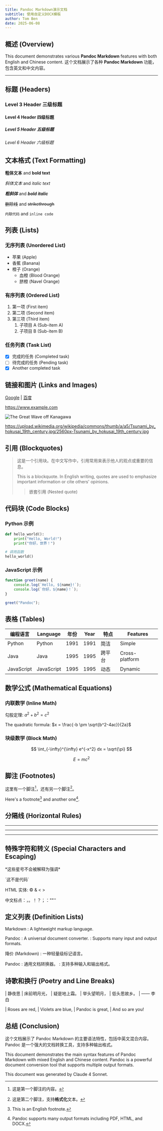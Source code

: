```yaml
---
title: Pandoc Markdown演示文档
subtitle: 使用自定义DOCX模板
author: Tom Ben
date: 2025-06-08
---
```


## 概述 (Overview)

This document demonstrates various **Pandoc Markdown** features with both English and Chinese content. 这个文档展示了各种 **Pandoc Markdown** 功能，包含英文和中文内容。

---

## 标题 (Headers)

### Level 3 Header 三级标题

#### Level 4 Header 四级标题

##### Level 5 Header 五级标题

###### Level 6 Header 六级标题

## 文本格式 (Text Formatting)

**粗体文本** and **bold text**

*斜体文本* and *italic text*

***粗斜体*** and ***bold italic***

~~删除线~~ and ~~strikethrough~~

`内联代码` and `inline code`

## 列表 (Lists)

### 无序列表 (Unordered List)

- 苹果 (Apple)
- 香蕉 (Banana)
- 橙子 (Orange)
  - 血橙 (Blood Orange)
  - 脐橙 (Navel Orange)

### 有序列表 (Ordered List)

1. 第一项 (First item)
2. 第二项 (Second item)
3. 第三项 (Third item)
   1. 子项目 A (Sub-item A)
   2. 子项目 B (Sub-item B)

### 任务列表 (Task List)

- [x] 完成的任务 (Completed task)
- [ ] 待完成的任务 (Pending task)
- [x] Another completed task

## 链接和图片 (Links and Images)

[Google](https://www.google.com) | [百度](https://www.baidu.com)

<https://www.example.com>

![The Great Wave off Kanagawa](https://upload.wikimedia.org/wikipedia/commons/thumb/0/0a/The_Great_Wave_off_Kanagawa.jpg/640px-The_Great_Wave_off_Kanagawa.jpg)

https://upload.wikimedia.org/wikipedia/commons/thumb/a/a5/Tsunami_by_hokusai_19th_century.jpg/2560px-Tsunami_by_hokusai_19th_century.jpg

## 引用 (Blockquotes)

> 这是一个引用块。在中文写作中，引用常用来表示他人的观点或重要的信息。
>
> This is a blockquote. In English writing, quotes are used to emphasize important information or cite others' opinions.
>
> > 嵌套引用 (Nested quote)

## 代码块 (Code Blocks)

### Python 示例

```python
def hello_world():
    print("Hello, World!")
    print("你好，世界！")

# 调用函数
hello_world()
```

### JavaScript 示例

```javascript
function greet(name) {
    console.log(`Hello, ${name}!`);
    console.log(`你好，${name}！`);
}

greet("Pandoc");
```

## 表格 (Tables)

| 编程语言 | Language | 年份 | Year | 特点 | Features |
|----------|----------|------|------|------|----------|
| Python   | Python   | 1991 | 1991 | 简洁 | Simple   |
| Java     | Java     | 1995 | 1995 | 跨平台 | Cross-platform |
| JavaScript | JavaScript | 1995 | 1995 | 动态 | Dynamic |

## 数学公式 (Mathematical Equations)

### 内联数学 (Inline Math)

勾股定理: $a^2 + b^2 = c^2$

The quadratic formula: $x = \frac{-b \pm \sqrt{b^2-4ac}}{2a}$

### 块级数学 (Block Math)

$$
\int_{-\infty}^{\infty} e^{-x^2} dx = \sqrt{\pi}
$$

$$
E = mc^2
$$

## 脚注 (Footnotes)

这里有一个脚注[^1]，还有另一个脚注[^note2]。

Here's a footnote[^english] and another one[^pandoc].

[^1]: 这是第一个脚注的内容。
[^note2]: 这是第二个脚注，支持**格式化**文本。
[^english]: This is an English footnote.
[^pandoc]: Pandoc supports many output formats including PDF, HTML, and DOCX.

## 分隔线 (Horizontal Rules)

---

***

___

## 特殊字符和转义 (Special Characters and Escaping)

\*这些星号不会被解释为强调\*

\`这不是代码\`

HTML 实体: &copy; &amp; &lt; &gt;

中文标点：，。！？；：""''

## 定义列表 (Definition Lists)

Markdown
:   A lightweight markup language.

Pandoc
:   A universal document converter.
:   Supports many input and output formats.

降价 (Markdown)
:   一种轻量级标记语言。

Pandoc
:   通用文档转换器。
:   支持多种输入和输出格式。

## 诗歌和换行 (Poetry and Line Breaks)

| 静夜思
| 床前明月光，
| 疑是地上霜。
| 举头望明月，
| 低头思故乡。
|     —— 李白

| Roses are red,
| Violets are blue,
| Pandoc is great,
| And so are you!

## 总结 (Conclusion)

这个文档展示了 Pandoc Markdown 的主要语法特性，包括中英文混合内容。Pandoc 是一个强大的文档转换工具，支持多种输出格式。

This document demonstrates the main syntax features of Pandoc Markdown with mixed English and Chinese content. Pandoc is a powerful document conversion tool that supports multiple output formats.

This document was generated by Claude 4 Sonnet.
